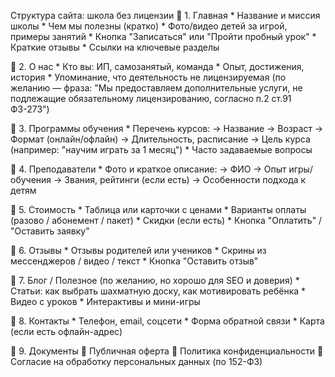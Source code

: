 Структура сайта: школа без лицензии 
🔹 1. Главная
    * Название и миссия школы
    * Чем мы полезны (кратко)
    * Фото/видео детей за игрой, примеры занятий
    * Кнопка "Записаться" или "Пройти пробный урок"
    * Краткие отзывы
    * Ссылки на ключевые разделы

🔹 2. О нас
    * Кто вы: ИП, самозанятый, команда
    * Опыт, достижения, история
    * Упоминание, что деятельность не лицензируемая (по желанию — фраза: "Мы предоставляем дополнительные услуги, не подлежащие обязательному лицензированию, согласно п.2 ст.91 ФЗ-273")

🔹 3. Программы обучения
    * Перечень курсов:
        -> Название
        -> Возраст
        -> Формат (онлайн/офлайн)
        -> Длительность, расписание
        -> Цель курса (например: "научим играть за 1 месяц")
    * Часто задаваемые вопросы

🔹 4. Преподаватели
    * Фото и краткое описание:
        -> ФИО
        -> Опыт игры/обучения
        -> Звания, рейтинги (если есть)
        -> Особенности подхода к детям

🔹 5. Стоимость
    * Таблица или карточки с ценами
    * Варианты оплаты (разово / абонемент / пакет)
    * Скидки (если есть)
    * Кнопка "Оплатить" / "Оставить заявку"

🔹 6. Отзывы
    * Отзывы родителей или учеников
    * Скрины из мессенджеров / видео / текст
    * Кнопка "Оставить отзыв"

🔹 7. Блог / Полезное (по желанию, но хорошо для SEO и доверия)
    * Статьи: как выбрать шахматную доску, как мотивировать ребёнка
    * Видео с уроков
    * Интерактивы и мини-игры

🔹 8. Контакты
    * Телефон, email, соцсети
    * Форма обратной связи
    * Карта (если есть офлайн-адрес)

🔹 9. Документы
    📄 Публичная оферта
    🔐 Политика конфиденциальности
    📌 Согласие на обработку персональных данных (по 152-ФЗ)
